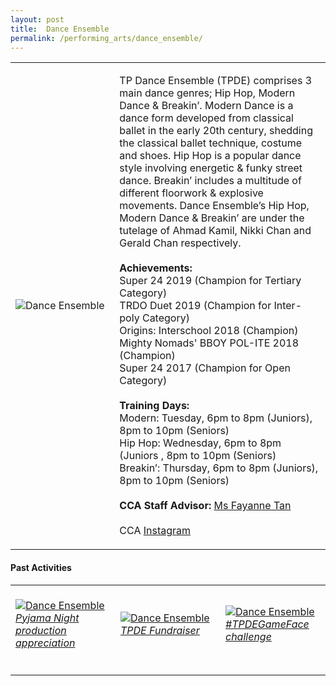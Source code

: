 ```yaml
---
layout: post
title:  Dance Ensemble
permalink: /performing_arts/dance_ensemble/
---
```


<div>
<table>
    <tr>
        <td style="width:33%"><image src="{{site.baseurl}}/images/CCA_dance_ensemble.jpg" style="display:block;margin-left:auto;margin-right:auto;" alt="Dance Ensemble"></image></td>
        <td>
            <p>
                TP Dance Ensemble (TPDE) comprises 3 main dance genres; Hip Hop, Modern Dance & Breakin’. Modern Dance is a dance form developed from classical ballet in the early 20th century, shedding the classical ballet technique, costume and shoes. Hip Hop is a popular dance style involving energetic & funky street dance. Breakin’ includes a multitude of different floorwork & explosive movements. Dance Ensemble’s Hip Hop, Modern Dance & Breakin’ are under the tutelage of Ahmad Kamil, Nikki Chan and Gerald Chan respectively.<br>
                <br>
                <b>Achievements:</b><br>
                Super 24 2019 (Champion for Tertiary Category)<br>
                TRDO Duet 2019 (Champion for Inter-poly Category)<br>
                Origins: Interschool 2018 (Champion)<br>
                Mighty Nomads' BBOY POL-ITE 2018 (Champion)<br>
                Super 24 2017 (Champion for Open Category)<br>
                <br>
                <b>Training Days:</b><br>
                Modern: Tuesday, 6pm to 8pm (Juniors), 8pm to 10pm (Seniors)<br>
                Hip Hop: Wednesday, 6pm to 8pm (Juniors , 8pm to 10pm (Seniors)<br>
                Breakin’: Thursday, 6pm to 8pm (Juniors), 8pm to 10pm (Seniors)<br>
                <br>
                <b>CCA Staff Advisor:</b> <a href="mailto:sokpeng@tp.edu.sg">Ms Fayanne Tan</a><br>
                <br>
                CCA <a href="https://www.instagram.com/tpdeofficial">Instagram</a>
            </p>
        </td>
    </tr>
</table>
</div>

#### Past Activities

<table>
    <tr>
        <td style="width:33%"><br>
            <a href="https://www.instagram.com/p/CFUNIl9HBun/">
                <image src="{{site.baseurl}}/images/CCA-TPDE_IG1.png" style="display:block;margin-left:auto;margin-right:auto;" alt="Dance Ensemble">
                <h6 style="margin-top:0%">Pyjama Night production appreciation</h6>
                </image>
            </a>
        </td>
        <td style="width:33%"><br>
            <a href="https://www.instagram.com/p/CC8TIAOnkzS/">
                <image src="{{site.baseurl}}/images/CCA-TPDE_IG2.png" style="display:block;margin-left:auto;margin-right:auto;" alt="Dance Ensemble">
                <h6 style="margin-top:0%">TPDE Fundraiser</h6>
                </image>
            </a>
        </td>
        <td style="width:33%"><br>
            <a href="https://www.instagram.com/stories/highlights/17861586109871863/">
                <image src="{{site.baseurl}}/images/CCA-TPDE_IG3.png" style="display:block;margin-left:auto;margin-right:auto;" alt="Dance Ensemble">
                <h6 style="margin-top:0%">#TPDEGameFace challenge</h6>    
                </image>
            </a>
        </td>
    </tr>
</table>
